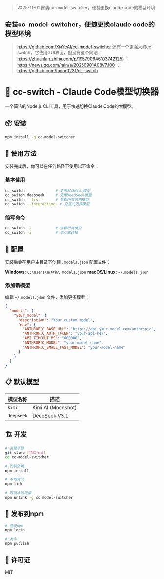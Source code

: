 
> 2025-11-01 安装cc-model-switcher，便捷更换claude code的模型环境
## 安装cc-model-switcher，便捷更换claude code的模型环境
>https://github.com/XiaYeAI/cc-model-switcher
>还有一个更强大的cc-switch，它使用GUI界面，但没有这个简洁：https://zhuanlan.zhihu.com/p/1957906461037421251 ；https://news.qq.com/rain/a/20250901A08V7J00 ；https://github.com/farion1231/cc-switch

# 🚀 cc-switch - Claude Code模型切换器

一个简洁的Node.js CLI工具，用于快速切换Claude Code的大模型。

## 📦 安装

```bash
npm install -g cc-model-switcher
```

## 🎯 使用方法

安装完成后，你可以在任何路径下使用以下命令：

### 基本使用
```bash
cc_switch              # 使用默认Kimi模型
cc_switch deepseek     # 使用DeepSeek模型
cc_switch --list       # 查看所有可用模型
cc_switch --interactive  # 交互式选择模型
```

### 简写命令
```bash
cc_switch -l           # 查看所有模型
cc_switch -i           # 交互式选择
```

## 🔧 配置

安装后会在用户主目录下创建 `.models.json` 配置文件：

**Windows:** `C:\Users\用户名\.models.json`
**macOS/Linux:** `~/.models.json`

### 添加新模型

编辑 `~/.models.json` 文件，添加更多模型：

```json
{
  "models": {
    "your_model": {
      "description": "Your custom model",
      "env": {
        "ANTHROPIC_BASE_URL": "https://api.your-model.com/anthropic",
        "ANTHROPIC_AUTH_TOKEN": "your-api-key",
        "API_TIMEOUT_MS": "600000",
        "ANTHROPIC_MODEL": "your-model-name",
        "ANTHROPIC_SMALL_FAST_MODEL": "your-model-name"
      }
    }
  }
}
```

## 📋 默认模型

| 模型名称 | 描述 |
|----------|------|
| `kimi` | Kimi AI (Moonshot) |
| `deepseek` | DeepSeek V3.1 |

## 🏗️ 开发

```bash
# 克隆项目
git clone [项目地址]
cd cc-model-switcher

# 安装依赖
npm install

# 本地测试
npm link

# 取消本地链接
npm unlink -g cc-model-switcher
```

## 🚀 发布到npm

```bash
# 登录npm
npm login

# 发布
npm publish
```

## 📄 许可证

MIT